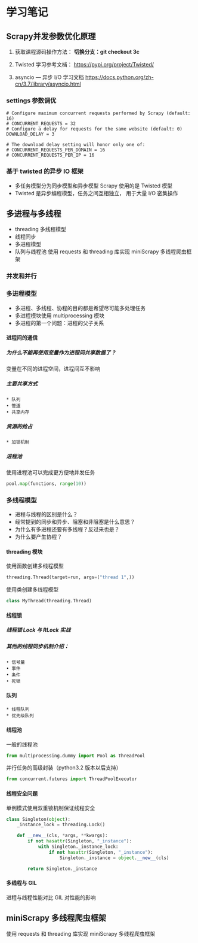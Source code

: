 # 学习笔记
## Scrapy并发参数优化原理
1. 获取课程源码操作方法：
**切换分支：git checkout 3c**

2. Twisted 学习参考文档：
https://pypi.org/project/Twisted/

3. asyncio — 异步 I/O 学习文档
https://docs.python.org/zh-cn/3.7/library/asyncio.html

### settings 参数调优
```
# Configure maximum concurrent requests performed by Scrapy (default: 16)
# CONCURRENT_REQUESTS = 32 
# Configure a delay for requests for the same website (default: 0)
DOWNLOAD_DELAY = 3

# The download delay setting will honor only one of:
# CONCURRENT_REQUESTS_PER_DOMAIN = 16
# CONCURRENT_REQUESTS_PER_IP = 16
```

### 基于 twisted 的异步 IO 框架
* 多任务模型分为同步模型和异步模型 Scrapy 使用的是 Twisted 模型
* Twisted 是异步编程模型，任务之间互相独立， 用于大量 I/O 密集操作

## 多进程与多线程
* threading 多线程模型
* 线程同步
* 多进程模型
* 队列与线程池 使用 requests 和 threading 库实现 miniScrapy 多线程爬虫框架

### 并发和并行

### 多进程模型
* 多进程、多线程、协程的目的都是希望尽可能多处理任务
* 多进程模块使用 multiprocessing 模块
* 多进程的第一个问题：进程的父子关系

#### 进程间的通信
##### 为什么不能再使用变量作为进程间共享数据了？
变量在不同的进程空间，进程间互不影响
##### 主要共享方式
	* 队列
	• 管道
	• 共享内存
##### 资源的抢占
	* 加锁机制

##### 进程池
使用进程池可以完成更方便地并发任务
```python
pool.map(functions, range(10))
```

### 多线程模型
* 进程与线程的区别是什么？ 
* 经常提到的同步和异步、阻塞和非阻塞是什么意思？
* 为什么有多进程还要有多线程？反过来也是？
* 为什么要产生协程？

#### threading 模块
使用函数创建多线程模型
```python
threading.Thread(target=run, args=("thread 1",)) 
```

使用类创建多线程模型
```python
class MyThread(threading.Thread)
```

#### 线程锁
##### 线程锁 Lock 与 RLock 实战
##### 其他的线程同步机制介绍：
	• 信号量
	• 事件
	• 条件
	• 死锁

#### 队列
	* 线程队列
	* 优先级队列

#### 线程池
一般的线程池
```python
from multiprocessing.dummy import Pool as ThreadPool
```

并行任务的高级封装（python3.2 版本以后支持）
```python
from concurrent.futures import ThreadPoolExecutor
```

#### 线程安全问题
单例模式使用双重锁机制保证线程安全
```python
class Singleton(object):
	_instance_lock = threading.Lock()

	def __new__(cls, *args, **kwargs):
		if not hasattr(Singleton, "_instance"):
			with Singleton._instance_lock:
				if not hasattr(Singleton, "_instance"):
					Singleton._instance = object.__new__(cls)

		return Singleton._instance
```

#### 多线程与 GIL
进程与线程性能对比
GIL 对性能的影响

## miniScrapy 多线程爬虫框架
使用 requests 和 threading 库实现 miniScrapy 多线程爬虫框架

